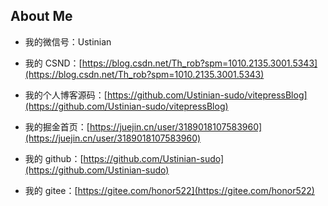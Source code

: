## About Me

- 我的微信号：Ustinian

- 我的 CSND：[https://blog.csdn.net/Th_rob?spm=1010.2135.3001.5343](https://blog.csdn.net/Th_rob?spm=1010.2135.3001.5343)

- 我的个人博客源码：[https://github.com/Ustinian-sudo/vitepressBlog](https://github.com/Ustinian-sudo/vitepressBlog)

- 我的掘金首页：[https://juejin.cn/user/3189018107583960](https://juejin.cn/user/3189018107583960)

- 我的 github：[https://github.com/Ustinian-sudo](https://github.com/Ustinian-sudo)

- 我的 gitee：[https://gitee.com/honor522](https://gitee.com/honor522)

